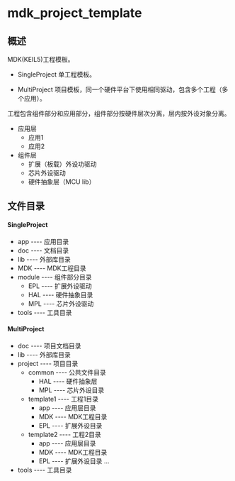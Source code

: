 # mdk_project_template

## 概述
MDK(KEIL5)工程模板。
- SingleProject
    单工程模板。

- MultiProject
    项目模板，同一个硬件平台下使用相同驱动，包含多个工程（多个应用）。

工程包含组件部分和应用部分，组件部分按硬件层次分离，层内按外设对象分离。

- 应用层
    - 应用1
    - 应用2
- 组件层
    - 扩展（板载）外设功驱动
    - 芯片外设驱动
    - 硬件抽象层（MCU lib）
            
## 文件目录

#### SingleProject
- app ---- 应用目录
- doc ---- 文档目录
- lib ---- 外部库目录
- MDK ---- MDK工程目录
- module ---- 组件部分目录
    - EPL ---- 扩展外设驱动
    - HAL ---- 硬件抽象目录
    - MPL ---- 芯片外设驱动
- tools ---- 工具目录

#### MultiProject
- doc ---- 项目文档目录
- lib ---- 外部库目录
- project ---- 项目目录
    - common ---- 公共文件目录
        - HAL ---- 硬件抽象层
        - MPL ---- 芯片外设目录
    - template1 ---- 工程1目录
        - app ---- 应用层目录
        - MDK ---- MDK工程目录
        - EPL ---- 扩展外设目录
    - template2 ---- 工程2目录
        - app ---- 应用层目录
        - MDK ---- MDK工程目录
        - EPL ---- 扩展外设目录
    ...
- tools ---- 工具目录